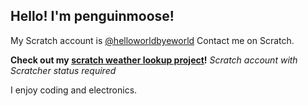 ## Hello! I'm penguinmoose!

My Scratch account is [@helloworldbyeworld](scratch.mit.edu/users/helloworldbyeworld)
Contact me on Scratch.

**Check out my [scratch weather lookup project](https://scratch.mit.edu/projects/830536684/)!**
_Scratch account with Scratcher status required_

I enjoy coding and electronics.


<!---
penguinmoose/penguinmoose is a ✨ special ✨ repository because its `README.md` (this file) appears on your GitHub profile.
You can click the Preview link to take a look at your changes.
--->
